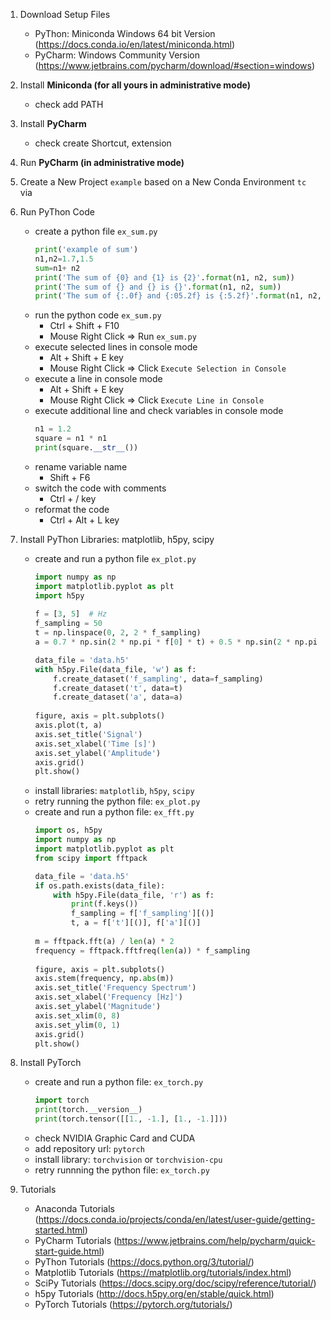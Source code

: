 1. Download Setup Files
    - PyThon: Miniconda Windows 64 bit Version (https://docs.conda.io/en/latest/miniconda.html)
    - PyCharm: Windows Community Version (https://www.jetbrains.com/pycharm/download/#section=windows)

1. Install **Miniconda (for all yours in administrative mode)**    
    - check add PATH 

1. Install **PyCharm**
    - check create Shortcut, extension

1. Run **PyCharm (in administrative mode)**

1. Create a New Project `example` based on a New Conda Environment `tc` via

1. Run PyThon Code
    - create a python file `ex_sum.py`
        ```python
        print('example of sum')
        n1,n2=1.7,1.5
        sum=n1+ n2
        print('The sum of {0} and {1} is {2}'.format(n1, n2, sum))
        print('The sum of {} and {} is {}'.format(n1, n2, sum))
        print('The sum of {:.0f} and {:05.2f} is {:5.2f}'.format(n1, n2, sum))
        ```
    - run the python code `ex_sum.py`
        - Ctrl + Shift + F10
        - Mouse Right Click => Run `ex_sum.py`
    - execute selected lines in console mode
        - Alt + Shift + E key
        - Mouse Right Click => Click `Execute Selection in Console`
    - execute a line in console mode
        - Alt + Shift + E key
        - Mouse Right Click => Click `Execute Line in Console`
    - execute additional line and check variables in console mode
        ```python
        n1 = 1.2
        square = n1 * n1
        print(square.__str__())
        ```
    - rename variable name
        - Shift + F6        
    - switch the code with comments
        - Ctrl + / key
    - reformat the code
        - Ctrl + Alt + L key
        
1. Install PyThon Libraries: matplotlib, h5py, scipy      
    - create and run a python file `ex_plot.py`
        ```python
        import numpy as np
        import matplotlib.pyplot as plt
        import h5py
            
        f = [3, 5]  # Hz
        f_sampling = 50
        t = np.linspace(0, 2, 2 * f_sampling)
        a = 0.7 * np.sin(2 * np.pi * f[0] * t) + 0.5 * np.sin(2 * np.pi * f[1] * t)

        data_file = 'data.h5'
        with h5py.File(data_file, 'w') as f:
            f.create_dataset('f_sampling', data=f_sampling)
            f.create_dataset('t', data=t)
            f.create_dataset('a', data=a)
            
        figure, axis = plt.subplots()
        axis.plot(t, a)
        axis.set_title('Signal')
        axis.set_xlabel('Time [s]')
        axis.set_ylabel('Amplitude')
        axis.grid()
        plt.show()
        ```        
    - install libraries: `matplotlib`, `h5py`, `scipy`
    - retry running the python file: `ex_plot.py`
    - create and run a python file: `ex_fft.py`
        ```python
        import os, h5py
        import numpy as np
        import matplotlib.pyplot as plt
        from scipy import fftpack

        data_file = 'data.h5'
        if os.path.exists(data_file):
            with h5py.File(data_file, 'r') as f:
                print(f.keys())
                f_sampling = f['f_sampling'][()]
                t, a = f['t'][()], f['a'][()]
                
        m = fftpack.fft(a) / len(a) * 2
        frequency = fftpack.fftfreq(len(a)) * f_sampling
            
        figure, axis = plt.subplots()
        axis.stem(frequency, np.abs(m))
        axis.set_title('Frequency Spectrum')
        axis.set_xlabel('Frequency [Hz]')
        axis.set_ylabel('Magnitude')
        axis.set_xlim(0, 8)
        axis.set_ylim(0, 1)
        axis.grid()
        plt.show()
        ```        
        
1. Install PyTorch
    - create and run a python file: `ex_torch.py`
        ```python
        import torch
        print(torch.__version__)
        print(torch.tensor([[1., -1.], [1., -1.]]))
        ```
    - check NVIDIA Graphic Card and CUDA
    - add repository url: `pytorch`
    - install library: `torchvision` or `torchvision-cpu`
    - retry runnning the python file: `ex_torch.py`
        
1. Tutorials
    - Anaconda Tutorials (https://docs.conda.io/projects/conda/en/latest/user-guide/getting-started.html)
    - PyCharm Tutorials (https://www.jetbrains.com/help/pycharm/quick-start-guide.html)
    - PyThon Tutorials (https://docs.python.org/3/tutorial/)
    - Matplotlib Tutorials (https://matplotlib.org/tutorials/index.html)
    - SciPy Tutorials (https://docs.scipy.org/doc/scipy/reference/tutorial/)
    - h5py Tutorials (http://docs.h5py.org/en/stable/quick.html)
    - PyTorch Tutorials (https://pytorch.org/tutorials/)
